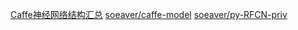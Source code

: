 [Caffe神经网络结构汇总](http://noahsnail.com/2017/06/01/2017-6-1-Caffe%E7%BD%91%E7%BB%9C%E7%BB%93%E6%9E%84%E6%80%BB%E7%BB%93/)
[soeaver/caffe-model](https://github.com/soeaver/caffe-model)
[soeaver/py-RFCN-priv](https://github.com/soeaver/py-RFCN-priv)

